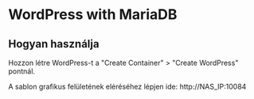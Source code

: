 WordPress with MariaDB
=========

## Hogyan használja
Hozzon létre WordPress-t a "Create Container" > "Create WordPress" pontnál.

A sablon grafikus felületének eléréséhez lépjen ide: http://NAS_IP:10084
